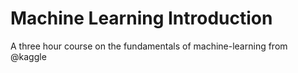 # Machine Learning Introduction
A three hour course on the fundamentals of machine-learning from @kaggle
